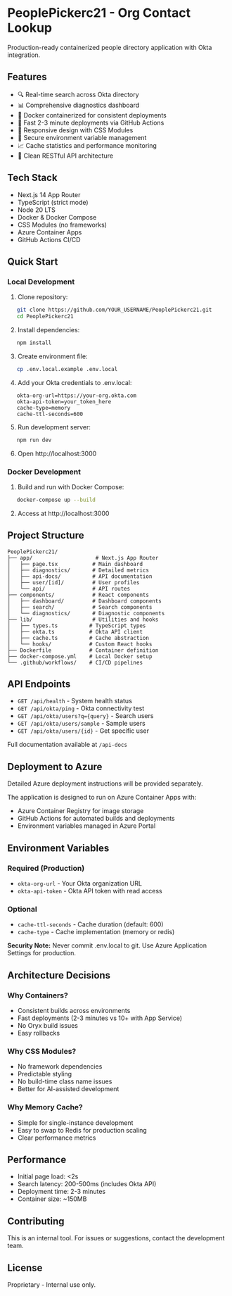 # PeoplePickerc21 - Org Contact Lookup

Production-ready containerized people directory application with Okta integration.

## Features

- 🔍 Real-time search across Okta directory
- 📊 Comprehensive diagnostics dashboard
- 🐳 Docker containerized for consistent deployments
- 🚀 Fast 2-3 minute deployments via GitHub Actions
- 📱 Responsive design with CSS Modules
- 🔐 Secure environment variable management
- 📈 Cache statistics and performance monitoring
- 🎯 Clean RESTful API architecture

## Tech Stack

- Next.js 14 App Router
- TypeScript (strict mode)
- Node 20 LTS
- Docker & Docker Compose
- CSS Modules (no frameworks)
- Azure Container Apps
- GitHub Actions CI/CD

## Quick Start

### Local Development

1. Clone repository:
```bash
   git clone https://github.com/YOUR_USERNAME/PeoplePickerc21.git
   cd PeoplePickerc21
```

2. Install dependencies:
```bash
   npm install
```

3. Create environment file:
```bash
   cp .env.local.example .env.local
```

4. Add your Okta credentials to .env.local:
```
   okta-org-url=https://your-org.okta.com
   okta-api-token=your_token_here
   cache-type=memory
   cache-ttl-seconds=600
```

5. Run development server:
```bash
   npm run dev
```

6. Open http://localhost:3000

### Docker Development

1. Build and run with Docker Compose:
```bash
   docker-compose up --build
```

2. Access at http://localhost:3000

## Project Structure
```
PeoplePickerc21/
├── app/                    # Next.js App Router
│   ├── page.tsx           # Main dashboard
│   ├── diagnostics/       # Detailed metrics
│   ├── api-docs/          # API documentation
│   ├── user/[id]/         # User profiles
│   └── api/               # API routes
├── components/            # React components
│   ├── dashboard/         # Dashboard components
│   ├── search/            # Search components
│   └── diagnostics/       # Diagnostic components
├── lib/                   # Utilities and hooks
│   ├── types.ts          # TypeScript types
│   ├── okta.ts           # Okta API client
│   ├── cache.ts          # Cache abstraction
│   └── hooks/            # Custom React hooks
├── Dockerfile            # Container definition
├── docker-compose.yml    # Local Docker setup
└── .github/workflows/    # CI/CD pipelines
```

## API Endpoints

- `GET /api/health` - System health status
- `GET /api/okta/ping` - Okta connectivity test
- `GET /api/okta/users?q={query}` - Search users
- `GET /api/okta/users/sample` - Sample users
- `GET /api/okta/users/{id}` - Get specific user

Full documentation available at `/api-docs`

## Deployment to Azure

Detailed Azure deployment instructions will be provided separately.

The application is designed to run on Azure Container Apps with:
- Azure Container Registry for image storage
- GitHub Actions for automated builds and deployments
- Environment variables managed in Azure Portal

## Environment Variables

### Required (Production)
- `okta-org-url` - Your Okta organization URL
- `okta-api-token` - Okta API token with read access

### Optional
- `cache-ttl-seconds` - Cache duration (default: 600)
- `cache-type` - Cache implementation (memory or redis)

**Security Note:** Never commit .env.local to git. Use Azure Application Settings for production.

## Architecture Decisions

### Why Containers?
- Consistent builds across environments
- Fast deployments (2-3 minutes vs 10+ with App Service)
- No Oryx build issues
- Easy rollbacks

### Why CSS Modules?
- No framework dependencies
- Predictable styling
- No build-time class name issues
- Better for AI-assisted development

### Why Memory Cache?
- Simple for single-instance development
- Easy to swap to Redis for production scaling
- Clear performance metrics

## Performance

- Initial page load: <2s
- Search latency: 200-500ms (includes Okta API)
- Deployment time: 2-3 minutes
- Container size: ~150MB

## Contributing

This is an internal tool. For issues or suggestions, contact the development team.

## License

Proprietary - Internal use only.
